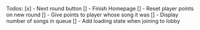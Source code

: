Todos:
[x] - Next round button
[] - Finish Homepage
[] - Reset player points on new round
[] - Give points to player whose song it was
[] - Display number of songs in queue
[] - Add loading state when joining to lobby
